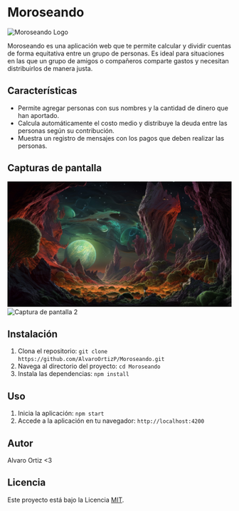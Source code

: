 # Moroseando

![Moroseando Logo](./path/to/logo.png)

Moroseando es una aplicación web que te permite calcular y dividir cuentas de forma equitativa entre un grupo de personas. Es ideal para situaciones en las que un grupo de amigos o compañeros comparte gastos y necesitan distribuirlos de manera justa.

## Características

- Permite agregar personas con sus nombres y la cantidad de dinero que han aportado.
- Calcula automáticamente el costo medio y distribuye la deuda entre las personas según su contribución.
- Muestra un registro de mensajes con los pagos que deben realizar las personas.

## Capturas de pantalla

![Captura de pantalla 1](./tree/main/images/1.jpg)
![Captura de pantalla 2](./path/to/screenshot2.png)

## Instalación

1. Clona el repositorio: `git clone https://github.com/AlvaroOrtizP/Moroseando.git`
2. Navega al directorio del proyecto: `cd Moroseando`
3. Instala las dependencias: `npm install`

## Uso

1. Inicia la aplicación: `npm start`
2. Accede a la aplicación en tu navegador: `http://localhost:4200`


## Autor

Alvaro Ortiz <3

## Licencia

Este proyecto está bajo la Licencia [MIT](LICENSE).

